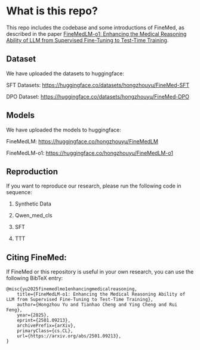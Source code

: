 # What is this repo?

This repo includes the codebase and some introductions of FineMed, as described in the paper [FineMedLM-o1: Enhancing the Medical Reasoning Ability of LLM from Supervised Fine-Tuning to Test-Time Training](https://arxiv.org/abs/2501.09213).

## Dataset

We have uploaded the datasets to huggingface: 

SFT Datasets: https://huggingface.co/datasets/hongzhouyu/FineMed-SFT

DPO Dataset: https://huggingface.co/datasets/hongzhouyu/FineMed-DPO

## Models

We have uploaded the models to huggingface:

FineMedLM: https://huggingface.co/hongzhouyu/FineMedLM

FineMedLM-o1: https://huggingface.co/hongzhouyu/FineMedLM-o1

## Reproduction

If you want to reproduce our research, please run the following code in sequence:

1. Synthetic Data

2. Qwen_med_cls

3. SFT

4. TTT

## Citing FineMed:

If FineMed or this repository is useful in your own research, you can use the following BibTeX entry:

    @misc{yu2025finemedlmo1enhancingmedicalreasoning,
        title={FineMedLM-o1: Enhancing the Medical Reasoning Ability of LLM from Supervised Fine-Tuning to Test-Time Training}, 
        author={Hongzhou Yu and Tianhao Cheng and Ying Cheng and Rui Feng},
        year={2025},
        eprint={2501.09213},
        archivePrefix={arXiv},
        primaryClass={cs.CL},
        url={https://arxiv.org/abs/2501.09213}, 
    }
